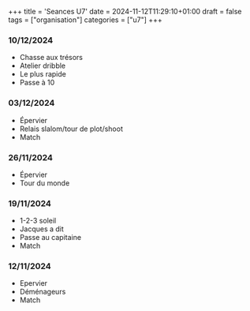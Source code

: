 +++
title = 'Seances U7'
date = 2024-11-12T11:29:10+01:00
draft = false
tags = ["organisation"]
categories = ["u7"]
+++

### 10/12/2024

* Chasse aux trésors
* Atelier dribble
* Le plus rapide
* Passe à 10

### 03/12/2024

* Épervier
* Relais slalom/tour de plot/shoot
* Match

### 26/11/2024

* Épervier
* Tour du monde

### 19/11/2024

* 1-2-3 soleil
* Jacques a dit
* Passe au capitaine
* Match

### 12/11/2024

* Epervier
* Déménageurs
* Match
